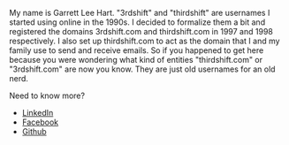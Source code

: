 My name is Garrett Lee Hart. "3rdshift" and "thirdshift" are usernames I started using online in the 1990s. I decided to formalize them a bit and registered the domains 3rdshift.com and thirdshift.com in 1997 and 1998 respectively. I also set up thirdshift.com to act as the domain that I and my family use to send and receive emails. So if you happened to get here because you were wondering what kind of entities "thirdshift.com" or "3rdshift.com" are now you know. They are just old usernames for an old nerd.

Need to know more?
* [LinkedIn](https://www.linkedin.com/in/garrett-hart-9a693097/)
* [Facebook](https://www.facebook.com/garretthart)
* [Github](https://github.com/thirdshift)
